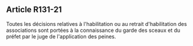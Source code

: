 Article R131-21
----
Toutes les décisions relatives à l'habilitation ou au retrait d'habilitation des
associations sont portées à la connaissance du garde des sceaux et du préfet par
le juge de l'application des peines.
